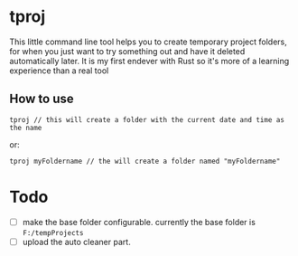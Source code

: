 # tproj
This little command line tool helps you to create temporary project folders, for when you just want to try something out and have it deleted automatically later.
It is my first endever with Rust so it's more of a learning experience than a real tool

## How to use

```shell
tproj // this will create a folder with the current date and time as the name
```
or:

 ```shell
tproj myFoldername // the will create a folder named "myFoldername"
```

# Todo
- [ ] make the base folder configurable. currently the base folder is `F:/tempProjects`
- [ ] upload the auto cleaner part. 
